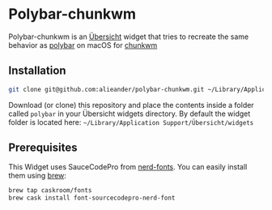 # Polybar-chunkwm

Polybar-chunkwm is an [Übersicht](https://github.com/felixhageloh/uebersicht) widget that tries to recreate the same behavior as [polybar](https://github.com/jaagr/polybar) on macOS for [chunkwm]()

## Installation

```bash
git clone git@github.com:alieander/polybar-chunkwm.git ~/Library/Application Support/Übersicht/widgets/polybar
```

Download (or clone) this repository and place the contents inside a folder called `polybar` in your Übersicht widgets directory. By default the widget folder is located here: `~/Library/Application Support/Übersicht/widgets`

## Prerequisites

This Widget uses SauceCodePro from [nerd-fonts](https://github.com/ryanoasis/nerd-fonts). You can easily install them using [brew](https://github.com/caskroom/homebrew-fonts):
```bash
brew tap caskroom/fonts
brew cask install font-sourcecodepro-nerd-font
```
